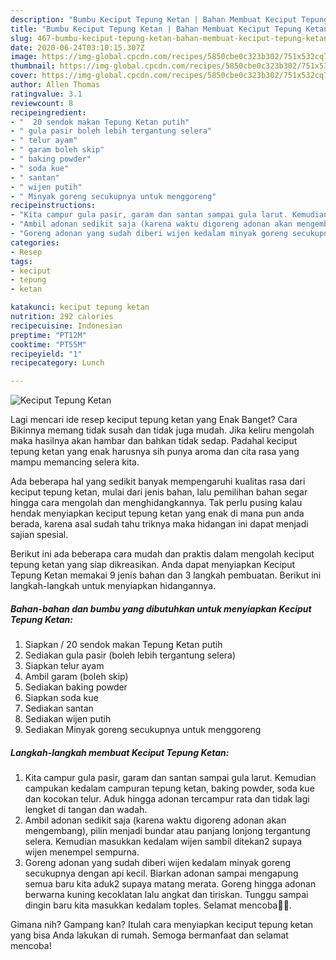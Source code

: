 ```yaml
---
description: "Bumbu Keciput Tepung Ketan | Bahan Membuat Keciput Tepung Ketan Yang Menggugah Selera"
title: "Bumbu Keciput Tepung Ketan | Bahan Membuat Keciput Tepung Ketan Yang Menggugah Selera"
slug: 467-bumbu-keciput-tepung-ketan-bahan-membuat-keciput-tepung-ketan-yang-menggugah-selera
date: 2020-06-24T03:10:15.307Z
image: https://img-global.cpcdn.com/recipes/5850cbe0c323b302/751x532cq70/keciput-tepung-ketan-foto-resep-utama.jpg
thumbnail: https://img-global.cpcdn.com/recipes/5850cbe0c323b302/751x532cq70/keciput-tepung-ketan-foto-resep-utama.jpg
cover: https://img-global.cpcdn.com/recipes/5850cbe0c323b302/751x532cq70/keciput-tepung-ketan-foto-resep-utama.jpg
author: Allen Thomas
ratingvalue: 3.1
reviewcount: 8
recipeingredient:
- "  20 sendok makan Tepung Ketan putih"
- " gula pasir boleh lebih tergantung selera"
- " telur ayam"
- " garam boleh skip"
- " baking powder"
- " soda kue"
- " santan"
- " wijen putih"
- " Minyak goreng secukupnya untuk menggoreng"
recipeinstructions:
- "Kita campur gula pasir, garam dan santan sampai gula larut. Kemudian campukan kedalam campuran tepung ketan, baking powder, soda kue dan kocokan telur. Aduk hingga adonan tercampur rata dan tidak lagi lengket di tangan dan wadah."
- "Ambil adonan sedikit saja (karena waktu digoreng adonan akan mengembang), pilin menjadi bundar atau panjang lonjong tergantung selera. Kemudian masukkan kedalam wijen sambil ditekan2 supaya wijen menempel sempurna."
- "Goreng adonan yang sudah diberi wijen kedalam minyak goreng secukupnya dengan api kecil. Biarkan adonan sampai mengapung semua baru kita aduk2 supaya matang merata. Goreng hingga adonan berwarna kuning kecoklatan lalu angkat dan tiriskan. Tunggu sampai dingin baru kita masukkan kedalam toples. Selamat mencoba🙏🥰."
categories:
- Resep
tags:
- keciput
- tepung
- ketan

katakunci: keciput tepung ketan 
nutrition: 292 calories
recipecuisine: Indonesian
preptime: "PT12M"
cooktime: "PT55M"
recipeyield: "1"
recipecategory: Lunch

---
```



![Keciput Tepung Ketan](https://img-global.cpcdn.com/recipes/5850cbe0c323b302/751x532cq70/keciput-tepung-ketan-foto-resep-utama.jpg)

Lagi mencari ide resep keciput tepung ketan yang Enak Banget? Cara Bikinnya memang tidak susah dan tidak juga mudah. Jika keliru mengolah maka hasilnya akan hambar dan bahkan tidak sedap. Padahal keciput tepung ketan yang enak harusnya sih punya aroma dan cita rasa yang mampu memancing selera kita.



Ada beberapa hal yang sedikit banyak mempengaruhi kualitas rasa dari keciput tepung ketan, mulai dari jenis bahan, lalu pemilihan bahan segar hingga cara mengolah dan menghidangkannya. Tak perlu pusing kalau hendak menyiapkan keciput tepung ketan yang enak di mana pun anda berada, karena asal sudah tahu triknya maka hidangan ini dapat menjadi sajian spesial.


Berikut ini ada beberapa cara mudah dan praktis dalam mengolah keciput tepung ketan yang siap dikreasikan. Anda dapat menyiapkan Keciput Tepung Ketan memakai 9 jenis bahan dan 3 langkah pembuatan. Berikut ini langkah-langkah untuk menyiapkan hidangannya.

<!--inarticleads1-->

##### Bahan-bahan dan bumbu yang dibutuhkan untuk menyiapkan Keciput Tepung Ketan:

1. Siapkan  / 20 sendok makan Tepung Ketan putih
1. Sediakan  gula pasir (boleh lebih tergantung selera)
1. Siapkan  telur ayam
1. Ambil  garam (boleh skip)
1. Sediakan  baking powder
1. Siapkan  soda kue
1. Sediakan  santan
1. Sediakan  wijen putih
1. Sediakan  Minyak goreng secukupnya untuk menggoreng




<!--inarticleads2-->

##### Langkah-langkah membuat Keciput Tepung Ketan:

1. Kita campur gula pasir, garam dan santan sampai gula larut. Kemudian campukan kedalam campuran tepung ketan, baking powder, soda kue dan kocokan telur. Aduk hingga adonan tercampur rata dan tidak lagi lengket di tangan dan wadah.
1. Ambil adonan sedikit saja (karena waktu digoreng adonan akan mengembang), pilin menjadi bundar atau panjang lonjong tergantung selera. Kemudian masukkan kedalam wijen sambil ditekan2 supaya wijen menempel sempurna.
1. Goreng adonan yang sudah diberi wijen kedalam minyak goreng secukupnya dengan api kecil. Biarkan adonan sampai mengapung semua baru kita aduk2 supaya matang merata. Goreng hingga adonan berwarna kuning kecoklatan lalu angkat dan tiriskan. Tunggu sampai dingin baru kita masukkan kedalam toples. Selamat mencoba🙏🥰.




Gimana nih? Gampang kan? Itulah cara menyiapkan keciput tepung ketan yang bisa Anda lakukan di rumah. Semoga bermanfaat dan selamat mencoba!
